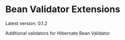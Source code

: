 # Bean Validator Extensions

Latest version: 0.1.2

Additional validators for Hibernate Bean Validator
